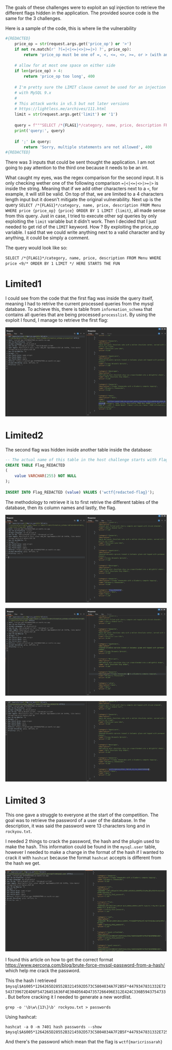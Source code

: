 The goals of these challenges were to exploit an sql injection to retrieve the different flags hidden in the application. The provided source code is the same for the 3 challenges.

Here is a sample of the code, this is where lie the vulnerability

```python
#{REDACTED}
    price_op = str(request.args.get('price_op') or '>')
    if not re.match(r' ?(=|<|<=|<>|>=|>) ?', price_op):
        return 'price_op must be one of =, <, <=, <>, >=, or > (with an optional space on either side)', 400

    # allow for at most one space on either side
    if len(price_op) > 4:
        return 'price_op too long', 400

    # I'm pretty sure the LIMIT clause cannot be used for an injection
    # with MySQL 9.x
    #
    # This attack works in v5.5 but not later versions
    # https://lightless.me/archives/111.html
    limit = str(request.args.get('limit') or '1')

    query = f"""SELECT /*{FLAG1}*/category, name, price, description FROM Menu WHERE price {price_op} {price} ORDER BY 1 LIMIT {limit}"""
    print('query:', query)

    if ';' in query:
        return 'Sorry, multiple statements are not allowed', 400
#{REDACTED}
```

There was 3 inputs that could be sent thought the application. I am not going to pay attention to the third one because it needs to be an int. 

What caught my eyes, was the regex comparison for the second input. It is only checking wether one of the following comparison `=|<|<=|<>|>=|>` is inside the string. Meaning that if we add other characters next to a `<`, for example, it will still be valid. On top of that, we are limited to a 4 characters length input but it doesn't mitigate the original vulnerability. Next up is the query `SELECT /*{FLAG1}*/category, name, price, description FROM Menu WHERE price {price_op} {price} ORDER BY 1 LIMIT {limit}`, all made sense from this query. Just in case, I tried to execute other sql queries by only exploiting the `limit` variable but it didn't work. Then I decided that I just needed to get rid of the `LIMIT` keyword. How ? By exploiting the price_op variable. I said that we could write anything next to a valid character and by anything, it could be simply a comment. 

The query would look like so:

`SELECT /*{FLAG1}*/category, name, price, description FROM Menu WHERE price <9/* ORDER BY 1 LIMIT */ HERE STARTS THE FUN`

# Limited1

I could see from the code that the first flag was inside the query itself, meaning I had to retrive the current processed queries from the mysql database. To achieve this, there is table from `information_schema` that contains all queries that are being processed `processlist`. By using the exploit I found, I manage to retrieve the first flag:

![](./assets/flag1.png)

# Limited2 

The second flag was hidden inside another table inside the database:

```sql
-- The actual name of this table in the host challenge starts with Flag_ but is unguessable.
CREATE TABLE Flag_REDACTED
(
    value VARCHAR(255) NOT NULL
);

INSERT INTO Flag_REDACTED (value) VALUES ('wctf{redacted-flag}');
```

The methodology to retrieve it is to first retrive the different tables of the database, then its column names and lastly, the flag.

![](./assets/table_name.png)

![](./assets/column_name.png)

![](./assets/flag2.png)

# Limited 3

This one gave a struggle to everyone at the start of the competition. The goal was to retrieve the password of a user of the database. In the description, it was said the password were 13 characters long and in `rockyou.txt`.

I needed 2 things to crack the password, the hash and the plugin used to make the hash. This information could be found in the `mysql.user` table, however I needed to make a change in the format of the hash if I wanted to crack it with `hashcat` because the format `hashcat` accepts is different from the hash we get. 

![](./assets/sha2_password.png)

I found this article on how to get the correct format https://www.percona.com/blog/brute-force-mysql-password-from-a-hash/ which help me crack the password.

This the hash I retrieved `$mysql$A$005*1264265D28552B3214592D573C5804034A7F2B5F*4479347831332E72543739672E4D6F54726A51636F4E304D564D47357266496E312E424C336B5943754733`. But before cracking it I needed to generate a new wordlist.

`grep -o '\b\w\{13\}\b' rockyou.txt > passwords`

Using hashcat:

```
hashcat -a 0 -m 7401 hash passwords --show
$mysql$A$005*1264265D28552B3214592D573C5804034A7F2B5F*4479347831332E72543739672E4D6F54726A51636F4E304D564D47357266496E312E424C336B5943754733:maricrissarah
```

And there's the password which mean that the flag is `wctf{maricrissarah}`
